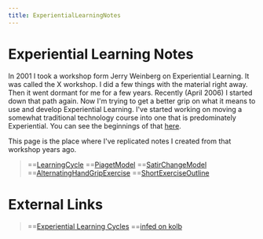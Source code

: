```yaml
---
title: ExperientialLearningNotes
---
```

# Experiential Learning Notes 
In 2001 I took a workshop form Jerry Weinberg on Experiential Learning. It was called the X workshop. I did a few things with the material right away. Then it went dormant for me for a few years. Recently (April 2006) I started down that path again. Now I'm trying to get a better grip on what it means to use and develop Experiential Learning. I've started working on moving a somewhat traditional technology course into one that is predominately Experiential. You can see the beginnings of that [here]({{site.pagesurl}}/JBoss_AOP_Self_Study).

This page is the place where I've replicated notes I created from that workshop years ago.

> ==[LearningCycle]({{site.pagesurl}}/LearningCycle)
> ==[PiagetModel]({{site.pagesurl}}/PiagetModel)
> ==[SatirChangeModel]({{site.pagesurl}}/SatirChangeModel)
> ==[AlternatingHandGripExercise]({{site.pagesurl}}/AlternatingHandGripExercise)
> ==[ShortExerciseOutline]({{site.pagesurl}}/ShortExerciseOutline)

# External Links
> ==[Experiential Learning Cycles](http://reviewing.co.uk/research/learning.cycles.htm)
> ==[infed on kolb](http://www.infed.org/biblio/b-explrn.htm)

